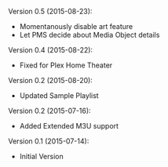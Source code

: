 Version 0.5 (2015-08-23):
* Momentanously disable art feature
* Let PMS decide about Media Object details

Version 0.4 (2015-08-22):
* Fixed for Plex Home Theater

Version 0.2 (2015-08-20):
* Updated Sample Playlist

Version 0.2 (2015-07-16):
* Added Extended M3U support

Version 0.1 (2015-07-14):
* Initial Version
